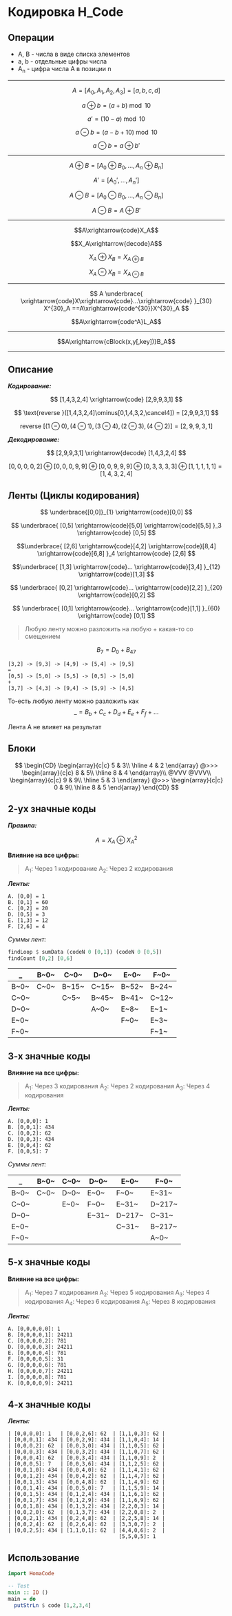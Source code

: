 # Кодировка H_Code

## Операции
- A, B - числа в виде списка элементов
- a, b - отдельные цифры числа
- A<sub>n</sub> - цифра числа A в позиции n

---

$$A = [A_0,A_1,A_2,A_3] = [a,b,c,d]$$

$$a \oplus b=(a + b)\bmod10$$

$$a' = (10 - a)\bmod 10$$

$$a \ominus b=(a - b + 10)\bmod10$$

$$a \ominus b = a\oplus b'$$

---

$$A \oplus B = [A_0\oplus B_0,...,A_n\oplus B_n]$$

$$A' = [A_0',...,A_n']$$

$$A \ominus B = [A_0 \ominus B_0,...,A_n \ominus B_n]$$

$$A \ominus B = A\oplus B'$$

---

$$A\xrightarrow{code}X_A$$

$$X_A\xrightarrow{decode}A$$

$$X_A\oplus X_B=X_{A\oplus B}$$

$$X_A\ominus X_B=X_{A\ominus B}$$

---

$$
A
\underbrace{
\xrightarrow{code}X\xrightarrow{code}...\xrightarrow{code}
}_{30}
X^{30}_A
==A\xrightarrow{code^{30}}X^{30}_A
$$

$$A\xrightarrow{code^A}L_A$$

---

$$A\xrightarrow{cBlock(x,y[,key])}B_A$$

---

## Описание
***Кодирование:***


$$
[1,4,3,2,4]
\xrightarrow{code}
[2,9,9,3,1]
$$

$$
\text{reverse }([1,4,3,2,4]\ominus[0,1,4,3,2,\cancel4]) = [2,9,9,3,1]
$$

$$
\text{reverse }[(1\ominus0),(4\ominus1),(3\ominus4),(2\ominus3),(4\ominus2)] = [2,9,9,3,1]
$$

***Декодирование:***

$$
[2,9,9,3,1]
\xrightarrow{decode}
[1,4,3,2,4]
$$

$$[0,0,0,0,2]\oplus[0,0,0,9,9]\oplus[0,0,9,9,9]\oplus[0,3,3,3,3]\oplus[1,1,1,1,1]=[1,4,3,2,4]$$

## Ленты (Циклы кодирования)

$$
\underbrace{[0,0]}_{1}
\xrightarrow{code}[0,0]
$$

$$
\underbrace{
  [0,5]
  \xrightarrow{code}[5,0]
  \xrightarrow{code}[5,5]
  }_3
\xrightarrow{code}
[0,5]
$$

$$\underbrace{
  [2,6]
  \xrightarrow{code}[4,2]
  \xrightarrow{code}[8,4]
  \xrightarrow{code}[6,8]
  }_4
\xrightarrow{code}
[2,6]
$$

$$\underbrace{
  [1,3]
  \xrightarrow{code}...
  \xrightarrow{code}[3,4]
  }_{12}
\xrightarrow{code}[1,3]
$$

$$
\underbrace{
  [0,2]
  \xrightarrow{code}...
  \xrightarrow{code}[2,2]
  }_{20}
\xrightarrow{code}[0,2]
$$

$$
\underbrace{
  [0,1]
  \xrightarrow{code}...
  \xrightarrow{code}[1,1]
  }_{60}
\xrightarrow{code}
[0,1]
$$

> Любую ленту можно разложить на любую + какая-то со смещением

$$B_7 = D_0 + B_{47}$$
```
[3,2] -> [9,3] -> [4,9] -> [5,4] -> [9,5]
=
[0,5] -> [5,0] -> [5,5] -> [0,5] -> [5,0]
+
[3,7] -> [4,3] -> [9,4] -> [5,9] -> [4,5]
```

То-есть любую ленту можно разложить как
$$ \_ = B_b + C_c + D_d + E_e + F_f + ...$$

Лентa A не влияет на результат

## Блоки

$$
\begin{CD}
  \begin{array}{c|c}
    5 & 3\\
    \hline
    4 & 2
  \end{array}
  @>>>
  \begin{array}{c|c}
    8 & 5\\
    \hline
    8 & 4
  \end{array}\\
  @VVV @VVV\\
  \begin{array}{c|c}
    9 & 9\\
    \hline
    5 & 3
  \end{array}
  @>>>
  \begin{array}{c|c}
    0 & 9\\
    \hline
    8 & 5
  \end{array}
\end{CD}
$$

## 2-ух значные коды

***Правила:***

$$A = X_A\oplus X^2_A$$

**Влияние на все цифры:**
> A<sub>1</sub>: Через 1 кодирование
> A<sub>2</sub>: Через 2 кодирования

***Ленты:***
```
A. [0,0] = 1
B. [0,1] = 60
C. [0,2] = 20
D. [0,5] = 3
E. [1,3] = 12
F. [2,6] = 4
```

*Суммы лент:*

```haskell
findLoop $ sumData (codeN 0 [0,1]) (codeN 0 [0,5])
findCount [0,2] [0,6]
```

|   _|B~0~|C~0~|D~0~|E~0~|F~0~|
|-|-|-|-|-|-|
|B~0~|C~0~|B~15~|C~15~|B~52~|B~24~|
|C~0~|    | C~5~|B~45~|B~41~|C~12~|
|D~0~|    |     | A~0~| E~8~| E~1~|
|E~0~|    |     |     | F~0~| E~3~|
|F~0~|    |     |     |     | F~1~|

## 3-х значные коды

**Влияние на все цифры:**
> A<sub>1</sub>: Через 3 кодирования
> A<sub>2</sub>: Через 2 кодирования
> A<sub>3</sub>: Через 4 кодирования

***Ленты:***
```
A. [0,0,0]: 1
B. [0,0,1]: 434
C. [0,0,2]: 62
D. [0,0,3]: 434
E. [0,0,4]: 62
F. [0,0,5]: 7
```

*Суммы лент:*

|   _|B~0~|C~0~| D~0~|  E~0~|  F~0~|
|----|----|----|-----|------|------|
|B~0~|C~0~|D~0~| E~0~|  F~0~| E~31~|
|C~0~|    |E~0~| F~0~| E~31~|D~217~|
|D~0~|    |    |E~31~|D~217~| C~31~|
|E~0~|    |    |     | C~31~|B~217~|
|F~0~|    |    |     |      |  A~0~|

## 5-х значные коды

**Влияние на все цифры:**

>A<sub>1</sub>: Через 7 кодирования
>A<sub>2</sub>: Через 5 кодирования
>A<sub>3</sub>: Через 4 кодирования
>A<sub>4</sub>: Через 6 кодирования
>A<sub>5</sub>: Через 8 кодирования

***Ленты:***
```
A. [0,0,0,0,0]: 1
B. [0,0,0,0,1]: 24211
C. [0,0,0,0,2]: 781
D. [0,0,0,0,3]: 24211
E. [0,0,0,0,4]: 781
F. [0,0,0,0,5]: 31
G. [0,0,0,0,6]: 781
H. [0,0,0,0,7]: 24211
I. [0,0,0,0,8]: 781
K. [0,0,0,0,9]: 24211
```

## 4-х значные коды

***Ленты:***
```
| [0,0,0,0]: 1   | [0,0,2,6]: 62  | [1,1,0,3]: 62 |
| [0,0,0,1]: 434 | [0,0,2,9]: 434 | [1,1,0,4]: 14 |
| [0,0,0,2]: 62  | [0,0,3,0]: 434 | [1,1,0,5]: 62 |
| [0,0,0,3]: 434 | [0,0,3,2]: 434 | [1,1,0,7]: 62 |
| [0,0,0,4]: 62  | [0,0,3,4]: 434 | [1,1,0,9]: 2  |
| [0,0,0,5]: 7   | [0,0,3,6]: 434 | [1,1,2,5]: 62 |
| [0,0,1,0]: 434 | [0,0,4,0]: 62  | [1,1,4,1]: 62 |
| [0,0,1,2]: 434 | [0,0,4,2]: 62  | [1,1,4,7]: 62 |
| [0,0,1,3]: 434 | [0,0,4,8]: 62  | [1,1,4,9]: 62 |
| [0,0,1,4]: 434 | [0,0,5,0]: 7   | [1,1,5,9]: 14 |
| [0,0,1,5]: 434 | [0,1,2,4]: 434 | [1,1,6,1]: 62 |
| [0,0,1,7]: 434 | [0,1,2,9]: 434 | [1,1,6,9]: 62 |
| [0,0,1,8]: 434 | [0,1,3,2]: 434 | [2,2,0,3]: 14 |
| [0,0,2,0]: 62  | [0,1,3,7]: 434 | [2,2,0,8]: 2  |
| [0,0,2,1]: 434 | [0,2,4,8]: 62  | [2,2,5,8]: 14 |
| [0,0,2,4]: 62  | [0,2,6,4]: 62  | [3,3,0,7]: 2  |
| [0,0,2,5]: 434 | [1,1,0,1]: 62  | [4,4,0,6]: 2  |
                                    [5,5,0,5]: 1
```

## Использование

```haskell
import HomaCode

-- Test
main :: IO ()
main = do
  putStrLn $ code [1,2,3,4]
```
